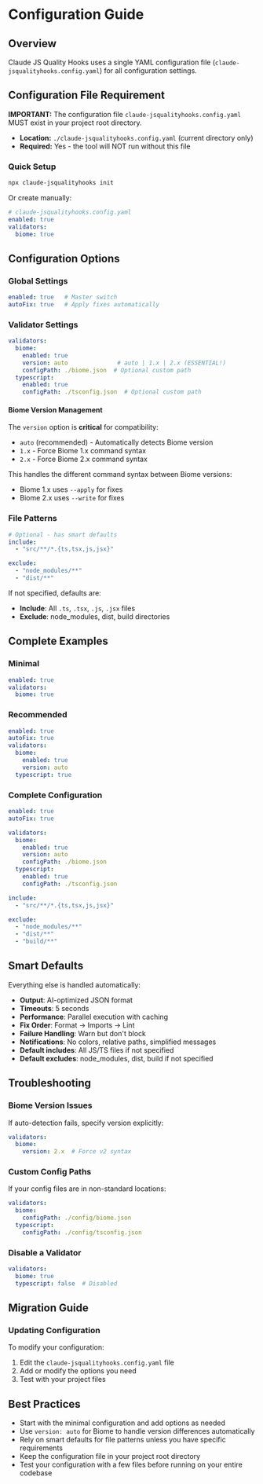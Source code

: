 # Configuration Guide

## Overview

Claude JS Quality Hooks uses a single YAML configuration file (`claude-jsqualityhooks.config.yaml`) for all configuration settings.

## Configuration File Requirement

**IMPORTANT:** The configuration file `claude-jsqualityhooks.config.yaml` MUST exist in your project root directory.

- **Location:** `./claude-jsqualityhooks.config.yaml` (current directory only)
- **Required:** Yes - the tool will NOT run without this file

### Quick Setup

```bash
npx claude-jsqualityhooks init
```

Or create manually:

```yaml
# claude-jsqualityhooks.config.yaml
enabled: true
validators:
  biome: true
```

## Configuration Options

### Global Settings

```yaml
enabled: true   # Master switch
autoFix: true   # Apply fixes automatically
```

### Validator Settings

```yaml
validators:
  biome:
    enabled: true
    version: auto              # auto | 1.x | 2.x (ESSENTIAL!)
    configPath: ./biome.json  # Optional custom path
  typescript:
    enabled: true
    configPath: ./tsconfig.json  # Optional custom path
```

#### Biome Version Management

The `version` option is **critical** for compatibility:

- `auto` (recommended) - Automatically detects Biome version
- `1.x` - Force Biome 1.x command syntax
- `2.x` - Force Biome 2.x command syntax

This handles the different command syntax between Biome versions:
- Biome 1.x uses `--apply` for fixes
- Biome 2.x uses `--write` for fixes

### File Patterns

```yaml
# Optional - has smart defaults
include:
  - "src/**/*.{ts,tsx,js,jsx}"

exclude:
  - "node_modules/**"
  - "dist/**"
```

If not specified, defaults are:
- **Include**: All `.ts`, `.tsx`, `.js`, `.jsx` files
- **Exclude**: node_modules, dist, build directories

## Complete Examples

### Minimal

```yaml
enabled: true
validators:
  biome: true
```

### Recommended

```yaml
enabled: true
autoFix: true
validators:
  biome:
    enabled: true
    version: auto
  typescript: true
```

### Complete Configuration

```yaml
enabled: true
autoFix: true

validators:
  biome:
    enabled: true
    version: auto
    configPath: ./biome.json
  typescript:
    enabled: true
    configPath: ./tsconfig.json

include:
  - "src/**/*.{ts,tsx,js,jsx}"

exclude:
  - "node_modules/**"
  - "dist/**"
  - "build/**"
```

## Smart Defaults

Everything else is handled automatically:

- **Output**: AI-optimized JSON format
- **Timeouts**: 5 seconds
- **Performance**: Parallel execution with caching
- **Fix Order**: Format → Imports → Lint
- **Failure Handling**: Warn but don't block
- **Notifications**: No colors, relative paths, simplified messages
- **Default includes**: All JS/TS files if not specified
- **Default excludes**: node_modules, dist, build if not specified


## Troubleshooting

### Biome Version Issues

If auto-detection fails, specify version explicitly:

```yaml
validators:
  biome:
    version: 2.x  # Force v2 syntax
```

### Custom Config Paths

If your config files are in non-standard locations:

```yaml
validators:
  biome:
    configPath: ./config/biome.json
  typescript:
    configPath: ./config/tsconfig.json
```

### Disable a Validator

```yaml
validators:
  biome: true
  typescript: false  # Disabled
```

## Migration Guide

### Updating Configuration

To modify your configuration:

1. Edit the `claude-jsqualityhooks.config.yaml` file
2. Add or modify the options you need
3. Test with your project files

## Best Practices

- Start with the minimal configuration and add options as needed
- Use `version: auto` for Biome to handle version differences automatically
- Rely on smart defaults for file patterns unless you have specific requirements
- Keep the configuration file in your project root directory
- Test your configuration with a few files before running on your entire codebase